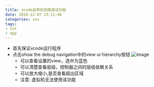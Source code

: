 ```yaml
---
title: xcode自带的视图调试功能
date: 2018-12-07 23:11:46
categories: ios
tags: 
- ios
- app
---
```


* 首先保证xcode运行程序
* 点击show the debug navigatior中的view ui hierarchy按钮
![image](/images/ios/view_ui.png)<br />
    * 可以查看设置的view，选中为蓝色
    * 可以清楚查看层级，控制器之间的层级依赖关系
    * 可以放大缩小,是否查看超出区域
    * 注意: 虚拟机无法使用该功能


